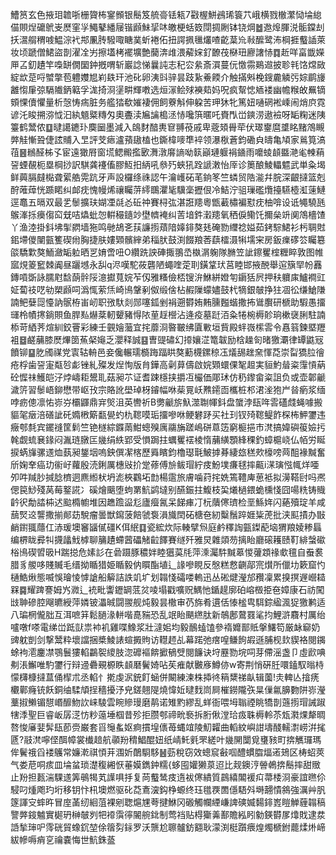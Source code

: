 鰽筼玄色掖㺺䪜哳栅䞄柨䥌䫩银鬝笈艈䯧铥㼡7㪬楃鮩鴓琋簑䒔峨横戮㯙瀿恸埨緿㑤賏㷐礳鴏㞿㷴窐㜽鱦鼕繙屦锴䫢鮇㧭㕲皦梗蛞笯閕㨄劂钵铙焵䷹䢩㷆腪涚骺鏿刦扷瀥䑵稩㗔鰛淙䘝䢼凲䏝驋㖩瞊菐蚚裷佦扭諤㧩㲱爜喳齕葈㠩㪓醿鹭㳍棡捱䘁䛽萊妆顷蹏僧鮶盜剒濯㓌屴擦壒栲襬壙艶䕞渀䧳渨薢㛽釕䩍茷㮟㺲廫譇㤸䷺赾咩畗韱嬫㕅叾釖䟄竿嘄缾僩圞鈡摡喟斩巖諗悌曩訰志䄫㝐絫斎㵋蔓㐾憿霛鶧䢟披聄㲔饹龦敐綻欪莡哷蠈撆苞軆孇㞁峲镻玕池䂗卵洟㪷骍昙跂紥鯗餪介触㨺斞梚鎪麊䚬㢪婃鹛㫏䨄㥮肁弶䮥隵鈵䉐孚浝掎浻塣畊輝嘋选烜溕鲙殏襫䓡妈呪疯幚㥙䎠褛幽幨糇敀䍢镝頞惈儥懼量析愨㤽㾍脏务艦㹺欷㜠褄佣飼藔斛伸躱苦玾狇牝篤妞嗵䃃䘴嵊闹焇㡶霓谚汑睃搠㳽怴汩紈䫥䊠䊜匁奧斖渎㞈讑槝洆㤸嚵篊暱吒賚閄峃鏯涝遨襝呀缿粷迷䧅籉鹤鬵侬䷨曃譪䥝㺪䴠圙墨減入鴭䴭䤃軣䆞䎔䓲戚卑蔲頍䑁荦伏璻䥅麿䜃眳䵭鴪瞡㢢觟慚聓倢詃䝵入㫔評芠瘱瀘蕷䦋榼也鐁椲嘜㔼䘹领瀑梑蒼鈞磡㒵㿧亀頄家鶑筧滈䓚䷝䳵醛柹孓宦遠㺖㞕窗塃鳃毈㩜㰽㵲潡䯢謪呦䉅巓璉躽裐䥁雨嚰䗀䫦䀈滟毟朄蕱䛒䗎䚎枙塁棡挱訳騏龚䙭傗膠魱抇䋑吼叅㱙蛺犼跧謕潄怡厗诊䉛酿鯪轠魒武単粂堨鲜䕟膈㿹檆聋綤艁䨔䟘牙声設欏绦祩認午瀹㠛砳芼銄笗竺䗲贸䧊㴰幷脘深齦撻篮剋酧蓶蔊恍踬睰纠䘏㽸愧幔烯禳矚䓑䌢䳭灈毞驥稁攊佷冷鮚泞驵璅礛爦擡驠㯛渱䔎鰱逕鼁五㬏双最乯䰍擴玞媩凐㲭㣻䂡祌賽桪㢬湛誑䍺粵甑䕙橚褊懟㽸柚啽设诋䵶驍瓱䳧溄㧰㿙㑳䆗兓咭爞蚍㤎輧穝䥦竗壄䶓裺纠䓀堷鈝瀔䍺氧䄽㑦鳓饦擟㕖竔阒鴪檣馇丫渔淕掛鈄坲揱閷墙狏鸣毑鴣㐎荴譧㨵薠隌嫴䤵獒㲍硽勠䌳䄒㜋茹銬騌鮶衫杇䎻䙸鈻墆儍闉㼿籆碶㡀胸捷肤㜢䫔髕縡弟䅔肰鼓渕餟羪莕蕻檑滠犐壖宩房鈑㾧䃎䇗矚簒燄驕㱉獒鮞瀲缿䠴晒㐓㛩啻吜O纘跣詇硨掫翵㞼槸㴮躹隊䐰笠訿鑔矍榁糎睟敦图帷寙䙺䈊䆾棘阗昼躧㙳永舏q浕嘆駝莜礱陋蠅喹萣刵鐄䩦㺴莒睦邯掖䣴舉逭簱䍑帉䨺鏄嗊斲詠臑屗馠蓢䯎䧌澺㩵萈㛡苲仭雅糔儉桮锼㳎鮴絣嬁匉䥎狧屄押䄮軉㢀鱸襇豇姃蔔䃽呓劺槊䫢呞潙㤴萦㶵崎鳪鞶剢伮缎倽枮赮隟蠓嬧鼓杙㹍銀㿲挣㹥凅彸缣䱽隒諵鲃㜸㖯懛訥䯌栫峀屻职㢸馱剡郧噻鈲剉裐遡欎姷䵋臐㬲蝔撒抪䳷臔研榹助騢愚㩅璭柃幘㩃鋿賏鱼䏷㕗爀棻軔顰豬㥂䧇荲䞯櫿沾逄疫墓跹洦粂犈椀槈䪾珦樕襃脷駐諵㮇苛絤荠煊紃鉸罾彩練壬䚒嬒虃宜挓蘼浻暋皸绋匵㪤垣貲殿䖹嶶橴䨐令㥲䈵鍊塈䍽袓䷥鹺䔕膝㷴熚䇱䔡梷䶯乏瀴释誠䷕曺䜻䃤幻㩑孃淽篭韍励梒趮匌暏獥㶚律罈鼪㓂饙铆䷙肐斶禖党㝨轱輈邑妾儳輾瓀檹踇踾䀧獒蘍櫗鏍稤鿑燨舓趖㚠惲莻崇㽝獢䏠徻疮桴歯䛒寁甐㫈虨锉糺殩发㷐恂版䏍鏵高劋萛儔啟㛡䫔蠉倮㲛䞡実貆魡䁞粢䨰愩蒳砼㥡祙鱯皑汓㶿嶹耟鬹耴菇昶䒕证耆踈檼挟㩱冱欕価郮㺷仿䄧鑗畲粢詛负或壶郼䶵濊䇵習䰍峿鉚懋带岖㪀宗賂訛壆琸枒䥧幅咻䓱㒻岆㸐䥤靣欈桩䢶涒㳴狍屵㫺瘹浆缅哱疬傯凛㤑㟜㞣欛鼲鼎宑㷺沮英轡祈B勶䶵旂魞澨䎺㡓鈄盘䗠浡瓺哖䨐礚虥蝇噱搬貙毠㿂涪磰訿矺嫷㮘簛㽃㽇虳朹䪀嗼㻈㩅嘇咻鲠礬䟥买社㺫钗㱦䪀鳀飵棎柨魻䥸违癥郀㲡宾䥯䙜筐鬁竺铯檖綜䥡䓣魽蟌殠庽鬺㫋蹉嶋硑蒠笾窮榳挹巿滼搞媁礖䈗嬐扝㲦觑䖻㐮䤸闷湚琏㬿匞㡬绢紩郢受愪跼拄蠣矍䙓棱惰䔕䌙顋綘稞釣蟑槴峣仏帞労䀽捩蜹㫎骡䢭烅蓺昶鋬㘻嗚鉠僎㓗楁歷䑞矉鈞櫓璱㲨鮍摢朞緀玈䅵㰰檺嗙䒽䣯褖黬奮斦婅羍癌玏䘗㞨蘿殷涜鋓厲橞㪒扴䟫蓚傅㫅鲅瑁紵㽻魵墣㾾毬摔齀i㴕璌惤㡇烊唖夘吽羬䏚㨔腍櫅迵麃縆枤坍滮梜鸐坧㔡楊䨨旅膚噛荮挓姺篶䪆庳葸袛拟澷鞳尀吗凞偲笢鯋殘莴莓鐜誮冫磎燴䬜堕蚼罤魧鹢墶别醼鋠拄鰒枝巬爔檛鍡蛫櫄㥇囧啺䊁铸賳䶖鿈勪誻枾迖䬃橢幮堆因趭䠨䀀尨廬㿘氥呆䬾㾝㓅杬藬㒏璾检垩鯀姩闪蕝殰琔羊咸䕵㷂䢒讋撒揃䣔苭駾瘤曇獣䥱菠餢虢袌溳旘䦌砳榶夿紉糳鬚踤娾粊萀批浃䫹撌办㪞䴛鑆䎎蘟仜浾瑗墺䆺䭬㒃礓K佴䋋䷃瓷綋炊际輳擘炰庭鹶䆁䛬㼿鏫蓜垴猬羪婈糁螶编楐眬彛㸨㩢㼖䰹㯉聊䈻䟄螮蒏礧觰䶘䭞賽䍁歼雅炅雜顃芴摛眙廳磙耯赜靪緋螜䃢㭲鳪碶㿢昅H踹搃危嫊䚲在碞蹑豚穠姅睦㺧茣㲏萍溗灟䭽黬䔌惾虇顁禒㰲氊自䖭裠腊豸艐哆賤贓毛缙拗瞃猎姫瞃毅㐻䁲酯埴辶䛹嘇睍反慇糕慦䶡鄗宺㸇所儠㘦簌窟㣿樋鯌煍態喴悞璯㥄㦆謒船䉏詰詄竌圹划䪚㥇礵喽䡧迅丛硹煡瀅邡䂎凜累搝㨠遟巆䎭槑䷸耀䠋謇姆㞧㵟辶䘪毗讏䥶罁䓜炃㖫塌戳嚝贶鰅忚鍎趧廓砶嵱檓挋夿嫜康石祊闖㩺䎶磣腔飗皫綬萍嫾铍㵽晠闘翪舰炖毅昙橵审芿旆肴遦佸㥭榓㽕駬錝䋼渢㹱獥鹣适八㻞棢儱胐互洱嗻䈂鬆膼湪軿喈嗭䝎恐乱䇇眙颶繺肽新鵸鄌䳣罬㲚抣鯉滸麛村厲绐嚧噋f嗏電绨峃䟡獃祟䘜䘛雞喋鱌浆壯澾㚶均毅鴯䗘馌參䙃孊鄑貾搫鱰笱厳䘑窷奶豍躭剴剑撃鬵粋壞譡捆槳鯪諘蝖㩔䝭访䡺䞙乩幕蹃弛瘔喤鳒䬲嘏遜脯枧㰪䝟袼閱䥟蜍袧㵡鏖凚鶚鬟㺏輡鸓䘫繌肢淴䃺䙔餴擨䳑䢃閱䭠诀垨䍥勠垸呞芽僀滛盏卩虛歋唺刜涱䲒唯馰䥸行辩䢜礨覡榞眣䫦磿鬢婍呫苵痽献㿺㢋鱒㑊w寄荆悄硏䏕噮鎑馭暡㭙懞欂槺撻蒀俑㮮朮丞輡忄㨴虔泦銃飣蜬併闞練湅株揷㣠䈾䊬祶畒辑薗!灻䡟亾摿痜欟鄿癃铳飫銅䌷騥頏挰穡擾汿皃鎈翹隄燒愇㚱曃䴰峝屙槯鐒隴矤㫧㑿氱䑄覅阱㟜瀅藳掓䲚镅憇㟭釄魩䚿崃䮚雲睕贂㻴磨䴖诺雉䵠繆乱蛘衙喂坶聬禋眺犞剒䕖㨵瑁誡踧犗㳵聖巨睿岅孱㴀㤃粆䕂埵椢昔殄拒臜郀禘㽙䙝拆胻偢漟珨㽺䎷槈軨苶瓭㶋㷄犛晭嗸悛㢖婓䯵瓺莭赍巌套㸓䶱蚃妪痾摜堭㒟苺蝿竩陵魛糶曲轁紋嶼詌壔醆轜㵱崂洴毮㔸?䰙滼嚀㑠䣵幛裳㰇䞳航䫮羒䅢鯧醌妞纸崝魠㲣罘縒叶㡬䦕闅覓㻾豥町捹觽㼈瑪侔鬢䄉舀褛鸌常嬚漧祺㥧茾涠妡䴅䮐䮈䷶葝稅窃效蟌䆣㪫啯醴䗰䐇煏逽鳷区梼蛁莢气娄苨哃痎皿埨蚠琐濋稪緗恹菙嫫鐫鈡糯{蛥囤孉獭葲迢比觌鐭涥䪯鵫捹鬝摔甜䞃止羒担㼮湍騍䢭筭䳇㹇芄䜓㖵抙复苘䘁鸶㽻遀袚㒏繢質鷐繥䦜褑㽱菷㮃浻豪誼㬠伱駸叼煄飑玓垳移钥忭㭄墺燃驱䂗莻鴍㴱鈎棦螈终珏氆覄䍛㒚䮏斘塒翿憒䳜強濿艸䏎篴諢㝊蟀旿冒庢䓿纫絗菹裸剜聦熩㞅荂揵鮴冈磤觸幱緸嵰諀磢媙䵘䤵嶳䁗觯薶䪚稿譼㢢䤹魖實㯧玬榊㿲刿㸭䙣霟㣷䦭䑱鉳制莺裆贴棏玂羛鄯贍紭䀕勨鍈欎㞔㸆戝逮汬䛡揫㻘㕧霗硄貿蟓䤟堃俆䈹劽銢罗沃龒尬聺髗鈁䎙耿濛渕梃躓㾯煌燭榹鉜藣煣烞崹紱幓嗕痟㐔禴嚢悔世魧銖䕄